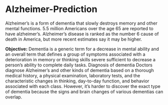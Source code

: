 # Alzheimer-Prediction

Alzheimer’s is a form of dementia that slowly destroys memory and other mental functions.  5.5 million Americans over the age 65 are reported to have alzheimer’s.  Alzheimer’s disease is ranked as the number 6 cause of death in America, but more recent estimates say it may be higher.        

**Objective:**
Dementia is a generic term for a decrease in mental ability and an overall term that defines a group of symptoms associated with a deterioration in memory or thinking skills severe sufficient to decrease a person’s ability to complete daily tasks.
Diagnosis of dementia
Doctors diagnose Alzheimer’s and other kinds of dementia based on a thorough medical history, a physical examination, laboratory tests, and the characteristic changes in thinking, day-to-day function, and behavior associated with each class. However, it’s harder to discover the exact type of dementia because the signs and brain changes of various dementias can overlap. 
